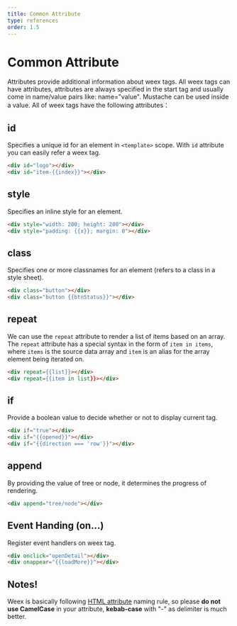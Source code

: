 ```yaml
---
title: Common Attribute
type: references
order: 1.5
---
```


# Common Attribute

Attributes provide additional information about weex tags. All weex tags can have attributes, attributes are always specified in the start tag and usually come in name/value pairs like: name="value". Mustache can be used inside a value. 
All of weex tags have the following attributes：  

## id

Specifies a unique id for an element in `<template>` scope. With `id` attribute you can easily refer a weex tag.    

```html
<div id="logo"></div>
<div id="item-{{index}}"></div>
```     

## style    

Specifies an inline style for an element.    

```html
<div style="width: 200; height: 200"></div>
<div style="padding: {{x}}; margin: 0"></div>
```     

## class    

Specifies one or more classnames for an element (refers to a class in a style sheet).    

```html
<div class="button"></div>
<div class="button {{btnStatus}}"></div>
```    

## repeat    

We can use the `repeat` attribute to render a list of items based on an array. The `repeat` attribute has a special syntax in the form of `item in items`, where `items` is the source data array and `item` is an alias for the array element being iterated on.     

```html
<div repeat={{list}}></div>
<div repeat={{item in list}}></div>
```    

## if

Provide a boolean value to decide whether or not to display current tag.    

```html
<div if="true"></div>
<div if="{{opened}}"></div>
<div if="{{direction === 'row'}}"></div>
```    

## append

By providing the value of tree or node, it determines the progress of rendering.    

```html
<div append="tree/node"></div>
```    

## Event Handing (on...)

Register event handlers on weex tag.

```html
<div onclick="openDetail"></div>
<div onappear="{{loadMore}}"></div>
```    

## Notes!

Weex is basically following [HTML attribute](https://en.wikipedia.org/wiki/HTML_attribute) naming rule, so please **do not use CamelCase** in your attribute, **kebab-case** with "-" as delimiter is much better.
